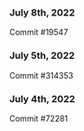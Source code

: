 ### July 8th, 2022

Commit #19547

### July 5th, 2022

Commit #314353


### July 4th, 2022

Commit #72281
